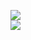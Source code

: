 [![](https://img.shields.io/badge/Made%20With-Github%20Spray-lightgrey.svg?style=for-the-badge&logo=github)](https://github.com/Annihil/github-spray#2576)  
[![](https://i.imgur.com/2DrTn0Z.gif)](https://github.com/Annihil/github-spray)